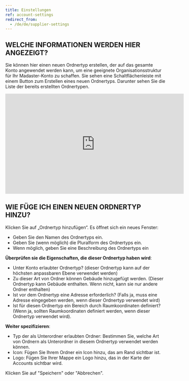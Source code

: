 ```yaml
---
title: Einstellungen
ref: account-settings
redirect_from:
  - /de/de/supplier-settings
---
```


## WELCHE INFORMATIONEN WERDEN HIER ANGEZEIGT?
Sie können hier einen neuen Ordnertyp erstellen, der auf das gesamte Konto angewendet werden kann, um eine geeignete Organisationsstruktur für Ihr Madaster-Konto zu schaffen. Sie sehen eine Schaltflächenleiste mit einem Button zum Erstellen eines neuen Ordnertyps. Darunter sehen Sie die Liste der bereits erstellten Ordnertypen.

<iframe width="560" height="315" src="https://www.youtube.com/embed/ePXIawEfcuE" title="YouTube video player" frameborder="0" allow="accelerometer; autoplay; clipboard-write; encrypted-media; gyroscope; picture-in-picture" allowfullscreen></iframe>

## WIE FÜGE ICH EINEN NEUEN ORDNERTYP HINZU?
Klicken Sie auf „Ordnertyp hinzufügen“. Es öffnet sich ein neues Fenster:
- Geben Sie den Namen des Ordnertyps ein.
- Geben Sie (wenn möglich) die Pluralform des Ordnertyps ein.
- Wenn möglich, geben Sie eine Beschreibung des Ordnertyps ein


**Überprüfen sie die Eigenschaften, die dieser Ordnertyp haben wird**:
- Unter Konto erlaubter Ordnertyp? (dieser Ordnertyp kann auf der höchsten anpassbaren Ebene verwendet werden)
- Zu dieser Art von Ordner können Gebäude hinzugefügt werden. (Dieser Ordnertyp kann Gebäude enthalten. Wenn nicht, kann sie nur andere Ordner enthalten)
- Ist vor dem Ordnertyp eine Adresse erforderlich? (Falls ja, muss eine Adresse eingegeben werden, wenn dieser Ordnertyp verwendet wird)
- Ist für diesen Ordnertyp ein Bereich durch Raumkoordinaten definiert? (Wenn ja, sollten Raumkoordinaten definiert werden, wenn dieser Ordnertyp verwendet wird).


**Weiter spezifizieren**:
- Typ der als Unterordner erlaubten Ordner: Bestimmen Sie, welche Art von Ordnern als Unterordner in diesem Ordnertyp verwendet werden können.
- Icon: Fügen Sie Ihrem Ordner ein Icon hinzu, das am Rand sichtbar ist.
- Logo: Fügen Sie Ihrer Mappe ein Logo hinzu, das in der Karte der Accounts sichtbar wird.

Klicken Sie auf "Speichern" oder "Abbrechen".
